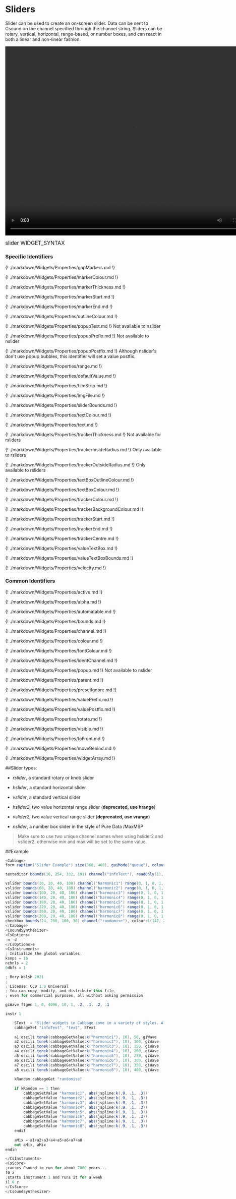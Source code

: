 # Sliders

Slider can be used to create an on-screen slider. Data can be sent to Csound on the channel specified through the channel string. Sliders can be rotary, vertical, horizontal, range-based, or number boxes, and can react in both a linear and non-linear fashion. 

<video width="800" height="600" controls>
<source src="../../images/docs/sliders.mp4">
</video> 

<big></pre>
slider WIDGET_SYNTAX
</pre></big>


### Specific Identifiers

{! ./markdown/Widgets/Properties/gapMarkers.md !}  

{! ./markdown/Widgets/Properties/markerColour.md !}  

{! ./markdown/Widgets/Properties/markerThickness.md !}  

{! ./markdown/Widgets/Properties/markerStart.md !} 

{! ./markdown/Widgets/Properties/markerEnd.md !}  

{! ./markdown/Widgets/Properties/outlineColour.md !}  

{! ./markdown/Widgets/Properties/popupText.md !} Not available to nslider 

{! ./markdown/Widgets/Properties/popupPrefix.md !} Not available to nslider 

{! ./markdown/Widgets/Properties/popupPostfix.md !} Although nslider's don't use popup bubbles, this identifier will set a value postfix. 

{! ./markdown/Widgets/Properties/range.md !}   

{! ./markdown/Widgets/Properties/defaultValue.md !}   

{! ./markdown/Widgets/Properties/filmStrip.md !}   

{! ./markdown/Widgets/Properties/imgFile.md !} 

{! ./markdown/Widgets/Properties/sliderBounds.md !}   

{! ./markdown/Widgets/Properties/textColour.md !}   

{! ./markdown/Widgets/Properties/text.md !} 

{! ./markdown/Widgets/Properties/trackerThickness.md !} Not available for rsliders

{! ./markdown/Widgets/Properties/trackerInsideRadius.md !} Only available to rsliders

{! ./markdown/Widgets/Properties/trackerOutsideRadius.md !} Only available to rsliders

{! ./markdown/Widgets/Properties/textBoxOutlineColour.md !}  

{! ./markdown/Widgets/Properties/textBoxColour.md !}  

{! ./markdown/Widgets/Properties/trackerColour.md !} 

{! ./markdown/Widgets/Properties/trackerBackgroundColour.md !} 

{! ./markdown/Widgets/Properties/trackerStart.md !}

{! ./markdown/Widgets/Properties/trackerEnd.md !} 

{! ./markdown/Widgets/Properties/trackerCentre.md !} 

{! ./markdown/Widgets/Properties/valueTextBox.md !} 

{! ./markdown/Widgets/Properties/valueTextBoxBounds.md !} 

{! ./markdown/Widgets/Properties/velocity.md !} 

### Common Identifiers

{! ./markdown/Widgets/Properties/active.md  !}

{! ./markdown/Widgets/Properties/alpha.md !}

{! ./markdown/Widgets/Properties/automatable.md !} 

{! ./markdown/Widgets/Properties/bounds.md !}  

{! ./markdown/Widgets/Properties/channel.md !}  

{! ./markdown/Widgets/Properties/colour.md !} 

{! ./markdown/Widgets/Properties/fontColour.md !} 

{! ./markdown/Widgets/Properties/identChannel.md  !}

{! ./markdown/Widgets/Properties/popup.md !} Not available to nslider

{! ./markdown/Widgets/Properties/parent.md !} 

{! ./markdown/Widgets/Properties/presetIgnore.md !} 

{! ./markdown/Widgets/Properties/valuePrefix.md !}

{! ./markdown/Widgets/Properties/valuePostfix.md !}

{! ./markdown/Widgets/Properties/rotate.md  !}

{! ./markdown/Widgets/Properties/visible.md  !}

{! ./markdown/Widgets/Properties/toFront.md !} 

{! ./markdown/Widgets/Properties/moveBehind.md !} 

{! ./markdown/Widgets/Properties/widgetArray.md !}

<!--(End of identifiers)/-->

##Slider types:

* *rslider*, a standard rotary or knob slider

* *hslider*, a standard horizontal slider

* *vslider*, a standard vertical slider

* *hslider2*, two value horizontal range slider (**deprecated, use hrange**)

* *vslider2*, two value vertical range slider (**deprecated, use vrange**)

* *nslider*, a number box slider in the style of Pure Data /MaxMSP


>Make sure to use two unique channel names when using hslider2 and vslider2, otherwise min and max will be set to the same value. 


##Example
<!--(Widget Example)/-->
```csharp
<Cabbage>
form caption("Slider Example") size(360, 460), guiMode("queue"), colour(2, 145, 209) pluginId("def1")

texteditor bounds(16, 254, 332, 191) channel("infoText"), readOnly(1), wrap(1), scrollbars(1)

vslider bounds(20, 20, 40, 180) channel("harmonic1") range(0, 1, 0, 1, 0.001), imgFile("slider", "Fader.png")
vslider bounds(60, 20, 40, 180) channel("harmonic2") range(0, 1, 0, 1, 0.001), imgFile("slider", "Fader.png")
vslider bounds(100, 20, 40, 180) channel("harmonic3") range(0, 1, 0, 1, 0.001), imgFile("slider", "Fader.png")
vslider bounds(140, 20, 40, 180) channel("harmonic4") range(0, 1, 0, 1, 0.001), imgFile("slider", "Fader.png")
vslider bounds(180, 20, 40, 180) channel("harmonic5") range(0, 1, 0, 1, 0.001), imgFile("slider", "Fader.png")
vslider bounds(220, 20, 40, 180) channel("harmonic6") range(0, 1, 0, 1, 0.001), imgFile("slider", "Fader.png")
vslider bounds(260, 20, 40, 180) channel("harmonic7") range(0, 1, 0, 1, 0.001), imgFile("slider", "Fader.png")
vslider bounds(300, 20, 40, 180) channel("harmonic8") range(0, 1, 0, 1, 0.001), imgFile("slider", "Fader.png")
checkbox bounds(24, 208, 100, 30) channel("randomise"), colour:1(147, 210, 0), text("Randomise"), fontColour:1("white")
</Cabbage>
<CsoundSynthesizer>
<CsOptions>
-n -d
</CsOptions>e
<CsInstruments>
; Initialize the global variables. 
ksmps = 16
nchnls = 2
0dbfs = 1

; Rory Walsh 2021 
;
; License: CC0 1.0 Universal
; You can copy, modify, and distribute this file, 
; even for commercial purposes, all without asking permission. 

giWave ftgen 1, 0, 4096, 10, 1, .2, .1, .2, .1

instr 1

    SText  = "Slider widgets in Cabbage come in a variety of styles. Almost all the widget examples use sliders in some way or another. This simple instrument uses vslider widgets. The fader thumb uses an image loaded from disk. When the 'Randomise' button is pushed, each slider has its position updated according to a simple spline curve.\n\nCabbage sliders can load images for their various parts, background, thumb, etc., or they can use film strips / sprite-sheet type PNGs that contain frames of each state."
    cabbageSet "infoText", "text", SText
    
    a1 oscili tonek(cabbageGetValue:k("harmonic1"), 10), 50, giWave
    a2 oscili tonek(cabbageGetValue:k("harmonic2"), 10), 100, giWave
    a3 oscili tonek(cabbageGetValue:k("harmonic3"), 10), 150, giWave
    a4 oscili tonek(cabbageGetValue:k("harmonic4"), 10), 200, giWave
    a5 oscili tonek(cabbageGetValue:k("harmonic5"), 10), 250, giWave
    a6 oscili tonek(cabbageGetValue:k("harmonic6"), 10), 300, giWave
    a7 oscili tonek(cabbageGetValue:k("harmonic7"), 10), 350, giWave
    a8 oscili tonek(cabbageGetValue:k("harmonic8"), 10), 400, giWave
    
    kRandom cabbageGet "randomise"
    
    if kRandom == 1 then
        cabbageSetValue "harmonic1", abs(jspline:k(.9, .1, .3))
        cabbageSetValue "harmonic2", abs(jspline:k(.9, .1, .3))
        cabbageSetValue "harmonic3", abs(jspline:k(.9, .1, .3))
        cabbageSetValue "harmonic4", abs(jspline:k(.9, .1, .3))
        cabbageSetValue "harmonic5", abs(jspline:k(.9, .1, .3))
        cabbageSetValue "harmonic6", abs(jspline:k(.9, .1, .3))
        cabbageSetValue "harmonic7", abs(jspline:k(.9, .1, .3))
        cabbageSetValue "harmonic8", abs(jspline:k(.9, .1, .3))
    endif
    
    aMix = a1+a2+a3+a4+a5+a6+a7+a8
    out aMix, aMix
endin       

</CsInstruments>
<CsScore>
;causes Csound to run for about 7000 years...
f0 z
;starts instrument 1 and runs it for a week
i1 0 z
</CsScore>
</CsoundSynthesizer>

```
<!--(End Widget Example)/-->
